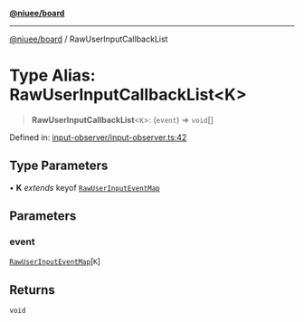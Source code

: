 [**@niuee/board**](../README.md)

***

[@niuee/board](../globals.md) / RawUserInputCallbackList

# Type Alias: RawUserInputCallbackList\<K\>

> **RawUserInputCallbackList**\<`K`\>: (`event`) => `void`[]

Defined in: [input-observer/input-observer.ts:42](https://github.com/niuee/board/blob/cc09a87e934160adef876c4e11d51fd97e78653d/src/input-observer/input-observer.ts#L42)

## Type Parameters

• **K** *extends* keyof [`RawUserInputEventMap`](RawUserInputEventMap.md)

## Parameters

### event

[`RawUserInputEventMap`](RawUserInputEventMap.md)\[`K`\]

## Returns

`void`
